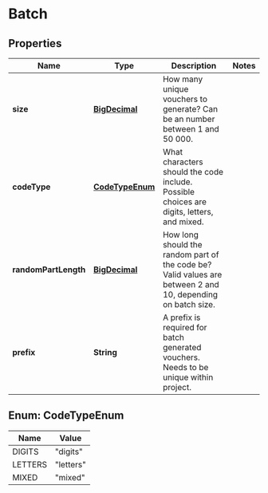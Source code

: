 

# Batch

## Properties

Name | Type | Description | Notes
------------ | ------------- | ------------- | -------------
**size** | [**BigDecimal**](BigDecimal.md) | How many unique vouchers to generate? Can be an number between 1 and 50 000. | 
**codeType** | [**CodeTypeEnum**](#CodeTypeEnum) | What characters should the code include. Possible choices are digits, letters, and mixed. | 
**randomPartLength** | [**BigDecimal**](BigDecimal.md) | How long should the random part of the code be? Valid values are between 2 and 10, depending on batch size. | 
**prefix** | **String** | A prefix is required for batch generated vouchers. Needs to be unique within project. | 



## Enum: CodeTypeEnum

Name | Value
---- | -----
DIGITS | &quot;digits&quot;
LETTERS | &quot;letters&quot;
MIXED | &quot;mixed&quot;



